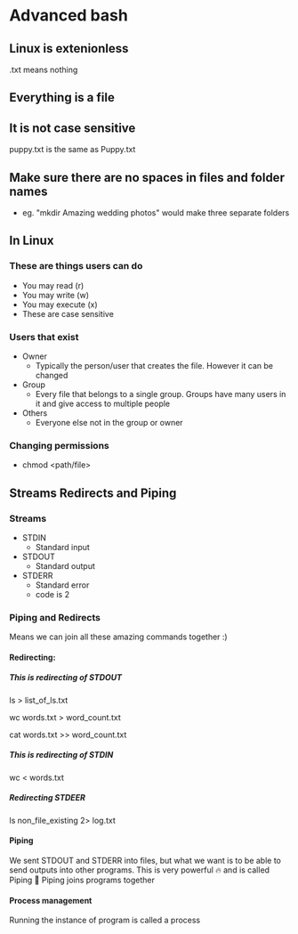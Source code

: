# Advanced bash

## Linux is extenionless
.txt means nothing

## Everything is a file

## It is not case sensitive
puppy.txt is the same as Puppy.txt

## Make sure there are no spaces in files and folder names
- eg. "mkdir Amazing wedding photos" would make three separate folders

## In Linux

### These are things users can do
- You may read (r)
- You may write (w)
- You may execute (x)
- These are case sensitive

### Users that exist
- Owner
  - Typically the person/user that creates the file. However it can be changed
- Group
  - Every file that belongs to a single group. Groups have many users in it and give access to multiple people
- Others
  - Everyone else not in the group or owner

### Changing permissions

- chmod <permissions> <path/file>

## Streams Redirects and Piping

### Streams
- STDIN
  - Standard input
- STDOUT
  - Standard output
- STDERR
  - Standard error
  - code is 2

### Piping and Redirects

Means we can join all these amazing commands together :)

#### Redirecting:
##### This is redirecting of STDOUT

ls > list_of_ls.txt

wc words.txt > word_count.txt

cat words.txt >> word_count.txt

##### This is redirecting of STDIN

wc < words.txt

##### Redirecting STDEER

ls non_file_existing 2> log.txt

#### Piping
We sent STDOUT and STDERR into files, but what we want is to be able to send outputs into other programs. This is very powerful :fire: and is called Piping :taco: Piping joins programs together

#### Process management
Running the instance of program is called a process
